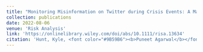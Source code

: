 ```yaml
---
title: "Monitoring Misinformation on Twitter during Crisis Events: A Machine Learning Approach"
collection: publications
date: 2022-08-06
venue: 'Risk Analysis'
link: 'https://onlinelibrary.wiley.com/doi/abs/10.1111/risa.13634'
citation: 'Hunt, Kyle, <font color="#9B59B6"><b>Puneet Agarwal</b></font>, and Jun Zhuang. 2022. &quot;Monitoring misinformation on Twitter during crisis events: a machine learning approach.&quot; <i>Risk Analysis</i>, 42(8): 1728-1748.'
---
```

